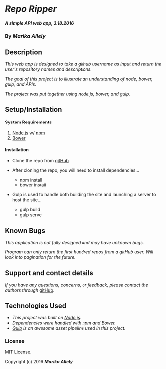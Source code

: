 # _Repo Ripper_

#### _A simple API web app, 3.18.2016_

### By _**Marika Allely**_

## Description

_This web app is designed to take a github username as input and return the user's repository names and descriptions._

_The goal of this project is to illustrate an understanding of node, bower, gulp, and APIs._

_The project was put together using node.js, bower, and gulp._


## Setup/Installation

#### System Requirements

1. [Node.js](https://nodejs.org/en/) w/ [npm](https://www.npmjs.com/)
2. [Bower](http://bower.io/)

#### Installation

* Clone the repo from [gitHub](https://github.com/MBAllely/repo_ripper)
* After cloning the repo, you will need to install dependencies...


   * npm install
   * bower install

* Gulp is used to handle both building the site and launching a server to host the site...


   * gulp build
   * gulp serve

## Known Bugs

_This application is not fully designed and may have unknown bugs._

_Program can only return the first hundred repos from a gitHub user.  Will look into pagination for the future._

## Support and contact details

_If you have any questions, concerns, or feedback, please contact the authors through_ [gitHub](https://github.com/MBAllely).

## Technologies Used

* _This project was built on [Node.js](https://nodejs.org/en/)._
* _Dependencies were handled with [npm](https://www.npmjs.com/) and [Bower](http://bower.io/)._
* _[Gulp](http://gulpjs.com/) is an awesome asset pipeline used in this project._

### License

MIT License.

Copyright (c) 2016 **_Marika Allely_**
